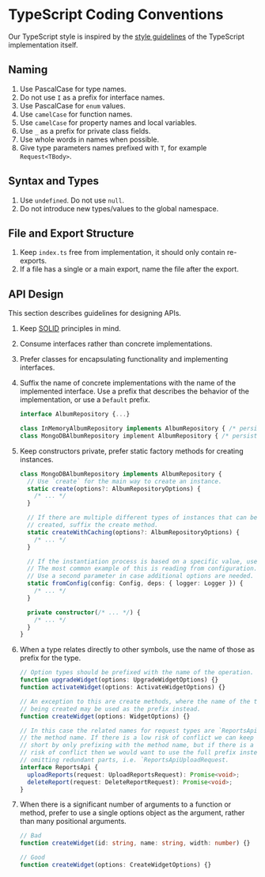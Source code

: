 # TypeScript Coding Conventions

Our TypeScript style is inspired by the [style guidelines](https://github.com/Microsoft/TypeScript/wiki/Coding-guidelines) of the TypeScript implementation itself.

## Naming

1. Use PascalCase for type names.
1. Do not use `I` as a prefix for interface names.
1. Use PascalCase for `enum` values.
1. Use `camelCase` for function names.
1. Use `camelCase` for property names and local variables.
1. Use `_` as a prefix for private class fields.
1. Use whole words in names when possible.
1. Give type parameters names prefixed with `T`, for example `Request<TBody>`.

## Syntax and Types

1. Use `undefined`. Do not use `null`.
1. Do not introduce new types/values to the global namespace.

## File and Export Structure

1. Keep `index.ts` free from implementation, it should only contain re-exports.
1. If a file has a single or a main export, name the file after the export.

## API Design

This section describes guidelines for designing APIs.

1. Keep [SOLID](https://en.wikipedia.org/wiki/SOLID) principles in mind.
1. Consume interfaces rather than concrete implementations.
1. Prefer classes for encapsulating functionality and implementing interfaces.
1. Suffix the name of concrete implementations with the name of the implemented interface.
   Use a prefix that describes the behavior of the implementation, or use a `Default` prefix.

   ```ts
   interface AlbumRepository {...}

   class InMemoryAlbumRepository implements AlbumRepository { /* persists Albums only in-memory */ }
   class MongoDBAlbumRepository implement AlbumRepository { /* persists Albums in MongoDB*/ }
   ```

1. Keep constructors private, prefer static factory methods for creating instances.

   ```ts
   class MongoDBAlbumRepository implements AlbumRepository {
     // Use `create` for the main way to create an instance.
     static create(options?: AlbumRepositoryOptions) {
       /* ... */
     }

     // If there are multiple different types of instances that can be
     // created, suffix the create method.
     static createWithCaching(options?: AlbumRepositoryOptions) {
       /* ... */
     }

     // If the instantiation process is based on a specific value, use `from*`.
     // The most common example of this is reading from configuration.
     // Use a second parameter in case additional options are needed.
     static fromConfig(config: Config, deps: { logger: Logger }) {
       /* ... */
     }

     private constructor(/* ... */) {
       /* ... */
     }
   }
   ```

1. When a type relates directly to other symbols, use the name of those as prefix for the type.

   ```ts
   // Option types should be prefixed with the name of the operation.
   function upgradeWidget(options: UpgradeWidgetOptions) {}
   function activateWidget(options: ActivateWidgetOptions) {}

   // An exception to this are create methods, where the name of the thing
   // being created may be used as the prefix instead.
   function createWidget(options: WidgetOptions) {}

   // In this case the related names for request types are `ReportsApi` and
   // the method name. If there is a low risk of conflict we can keep them
   // short by only prefixing with the method name, but if there is a higher
   // risk of conflict then we would want to use the full prefix instead, while
   // omitting redundant parts, i.e. `ReportsApiUploadRequest.
   interface ReportsApi {
     uploadReports(request: UploadReportsRequest): Promise<void>;
     deleteReport(request: DeleteReportRequest): Promise<void>;
   }
   ```

1. When there is a significant number of arguments to a function or method, prefer to use a single options object as the argument, rather than many positional arguments.

   ```ts
   // Bad
   function createWidget(id: string, name: string, width: number) {}

   // Good
   function createWidget(options: CreateWidgetOptions) {}
   ```
